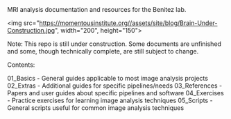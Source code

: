 <html>
MRI analysis documentation and resources for the Benitez lab.

<img src="https://momentousinstitute.org//assets/site/blog/Brain-Under-Construction.jpg", width="200", height="150">

Note: This repo is still under construction. Some documents are unfinished and some, though technically complete, are still subject to change.

Contents:

01_Basics - General guides applicable to most image analysis projects
02_Extras - Additional guides for specific pipelines/needs
03_References - Papers and user guides about specific pipelines and software 
04_Exercises - Practice exercises for learning image analysis techniques
05_Scripts - General scripts useful for common image analysis techniques
</html>
